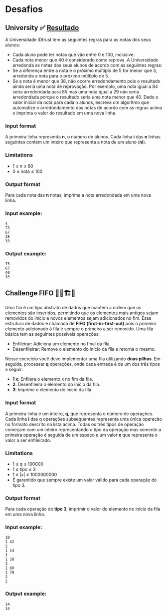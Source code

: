 # Desafios

## University :white_check_mark: [Resultado](https://github.com/lin-br/pythonando-do-lin/tree/master/studies/idtrust/university)
A Universidade iDtrust tem as seguintes regras para as notas dos seus alunos:
* Cada aluno pode ter notas que vão entre 0 e 100, inclusive.
* Cada nota menor que 40 é considerado como reprova.
A Universidade arredonda as notas dos seus alunos de acordo com as seguintes regras:
* Se a diferença entre a nota e o próximo múltiplo de 5 for menor que 3, arredonda a nota para o próximo múltiplo de 5.
* Se a nota é menor que 38, não ocorre arredondamento pois o resultado ainda seria uma nota de reprovação.
Por exemplo, uma nota igual a 84 seria arredondada para 85 mas uma nota igual a 29 não seria arredondada
porque o resultado seria uma nota menor que 40.
Dado o valor inicial da nota para cada n alunos, escreva um algoritmo que automatize o arredondamento das
notas de acordo com as regras acima e imprima o valor do resultado em uma nova linha.
### Input format
A primeira linha representa **n**, o número de alunos. Cada linha **i** das **n** linhas seguintes contém um inteiro que
representa a nota de um aluno (**ni**).
### Limitations
* 1 ≤ n ≤ 60
* 0 ≤ nota ≤ 100
### Output format
Para cada nota das **n** notas, imprima a nota arredondada em uma nova linha.
### Input example:
```text
4
73
67
38
33
```
### Output example:
```text
75
67
40
33
```
## Challenge FIFO :construction_worker_man::building_construction::construction:
Uma fila é um tipo abstrato de dados que mantém a ordem que os elementos são inseridos, permitindo que os
elementos mais antigos sejam removidos do início e novos elementos sejam adicionados no fim.
Essa estrutura de dados é chamada de **FIFO (first-in-first-out)** pois o primeiro elemento adicionado
à fila é sempre o primeiro a ser removido. Uma fila básica tem as seguintes possíveis operações:
* Enfileirar: Adiciona um elemento no final da fila.
* Desenfileirar: Remove o elemento do início da fila e retorna o mesmo.

Nesse exercício você deve implementar uma fila utilizando **duas pilhas**. Em seguida, processar **q** operações,
onde cada entrada é de um dos três tipos a seguir:
* **1 x**: Enfilera o elemento x no fim da fila.
* **2**: Desenfileira o elemento do início da fila.
* **3**: Imprime o elemento do início da fila.
### Input format
A primeira linha é um inteiro, **q**, que representa o número de operações. Cada linha **i** das q operações
subsequentes representa uma única operação no formato descrito na lista acima. Todas os três tipos de
operação começam com um inteiro representando o tipo da operação mas somente a primeira operação é seguida
de um espaço e um valor **x** que representa o valor a ser enfileirado.
### Limitations
* 1 ≤ q ≤ 100000
* 1 ≤ tipo ≤ 3
* 1 ≤ |x| ≤ 1000000000
* É garantido que sempre existe um valor válido para cada operação do tipo 3.
### Output format
Para cada operação do **tipo 3**, imprimir o valor do elemento no início da fila em uma nova linha.
### Input example:
```text
10
1 42
2
1 14
3
1 28
3
1 60
1 78
2
2
```
### Output example:
```text
14
14
```